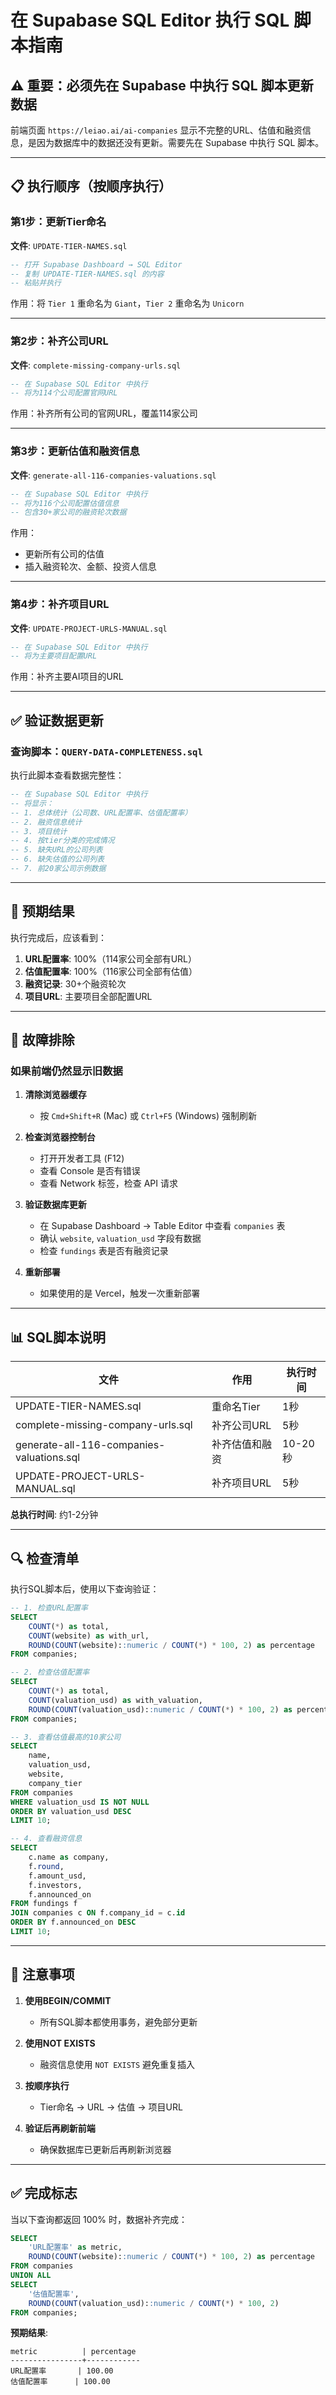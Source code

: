 # 在 Supabase SQL Editor 执行 SQL 脚本指南

## ⚠️ 重要：必须先在 Supabase 中执行 SQL 脚本更新数据

前端页面 `https://leiao.ai/ai-companies` 显示不完整的URL、估值和融资信息，是因为数据库中的数据还没有更新。需要先在 Supabase 中执行 SQL 脚本。

---

## 📋 执行顺序（按顺序执行）

### 第1步：更新Tier命名
**文件**: `UPDATE-TIER-NAMES.sql`

```sql
-- 打开 Supabase Dashboard → SQL Editor
-- 复制 UPDATE-TIER-NAMES.sql 的内容
-- 粘贴并执行
```

作用：将 `Tier 1` 重命名为 `Giant`，`Tier 2` 重命名为 `Unicorn`

---

### 第2步：补齐公司URL
**文件**: `complete-missing-company-urls.sql`

```sql
-- 在 Supabase SQL Editor 中执行
-- 将为114个公司配置官网URL
```

作用：补齐所有公司的官网URL，覆盖114家公司

---

### 第3步：更新估值和融资信息
**文件**: `generate-all-116-companies-valuations.sql`

```sql
-- 在 Supabase SQL Editor 中执行
-- 将为116个公司配置估值信息
-- 包含30+家公司的融资轮次数据
```

作用：
- 更新所有公司的估值
- 插入融资轮次、金额、投资人信息

---

### 第4步：补齐项目URL
**文件**: `UPDATE-PROJECT-URLS-MANUAL.sql`

```sql
-- 在 Supabase SQL Editor 中执行
-- 将为主要项目配置URL
```

作用：补齐主要AI项目的URL

---

## ✅ 验证数据更新

### 查询脚本：`QUERY-DATA-COMPLETENESS.sql`

执行此脚本查看数据完整性：

```sql
-- 在 Supabase SQL Editor 中执行
-- 将显示：
-- 1. 总体统计（公司数、URL配置率、估值配置率）
-- 2. 融资信息统计
-- 3. 项目统计
-- 4. 按tier分类的完成情况
-- 5. 缺失URL的公司列表
-- 6. 缺失估值的公司列表
-- 7. 前20家公司示例数据
```

---

## 🎯 预期结果

执行完成后，应该看到：

1. **URL配置率**: 100%（114家公司全部有URL）
2. **估值配置率**: 100%（116家公司全部有估值）
3. **融资记录**: 30+个融资轮次
4. **项目URL**: 主要项目全部配置URL

---

## 🐛 故障排除

### 如果前端仍然显示旧数据

1. **清除浏览器缓存**
   - 按 `Cmd+Shift+R` (Mac) 或 `Ctrl+F5` (Windows) 强制刷新

2. **检查浏览器控制台**
   - 打开开发者工具 (F12)
   - 查看 Console 是否有错误
   - 查看 Network 标签，检查 API 请求

3. **验证数据库更新**
   - 在 Supabase Dashboard → Table Editor 中查看 `companies` 表
   - 确认 `website`, `valuation_usd` 字段有数据
   - 检查 `fundings` 表是否有融资记录

4. **重新部署**
   - 如果使用的是 Vercel，触发一次重新部署

---

## 📊 SQL脚本说明

| 文件 | 作用 | 执行时间 |
|------|------|---------|
| UPDATE-TIER-NAMES.sql | 重命名Tier | 1秒 |
| complete-missing-company-urls.sql | 补齐公司URL | 5秒 |
| generate-all-116-companies-valuations.sql | 补齐估值和融资 | 10-20秒 |
| UPDATE-PROJECT-URLS-MANUAL.sql | 补齐项目URL | 5秒 |

**总执行时间**: 约1-2分钟

---

## 🔍 检查清单

执行SQL脚本后，使用以下查询验证：

```sql
-- 1. 检查URL配置率
SELECT 
    COUNT(*) as total,
    COUNT(website) as with_url,
    ROUND(COUNT(website)::numeric / COUNT(*) * 100, 2) as percentage
FROM companies;

-- 2. 检查估值配置率
SELECT 
    COUNT(*) as total,
    COUNT(valuation_usd) as with_valuation,
    ROUND(COUNT(valuation_usd)::numeric / COUNT(*) * 100, 2) as percentage
FROM companies;

-- 3. 查看估值最高的10家公司
SELECT 
    name,
    valuation_usd,
    website,
    company_tier
FROM companies
WHERE valuation_usd IS NOT NULL
ORDER BY valuation_usd DESC
LIMIT 10;

-- 4. 查看融资信息
SELECT 
    c.name as company,
    f.round,
    f.amount_usd,
    f.investors,
    f.announced_on
FROM fundings f
JOIN companies c ON f.company_id = c.id
ORDER BY f.announced_on DESC
LIMIT 10;
```

---

## 📝 注意事项

1. **使用BEGIN/COMMIT**
   - 所有SQL脚本都使用事务，避免部分更新

2. **使用NOT EXISTS**
   - 融资信息使用 `NOT EXISTS` 避免重复插入

3. **按顺序执行**
   - Tier命名 → URL → 估值 → 项目URL

4. **验证后再刷新前端**
   - 确保数据库已更新后再刷新浏览器

---

## ✅ 完成标志

当以下查询都返回 100% 时，数据补齐完成：

```sql
SELECT 
    'URL配置率' as metric,
    ROUND(COUNT(website)::numeric / COUNT(*) * 100, 2) as percentage
FROM companies
UNION ALL
SELECT 
    '估值配置率',
    ROUND(COUNT(valuation_usd)::numeric / COUNT(*) * 100, 2)
FROM companies;
```

**预期结果**:
```
metric          | percentage
----------------+------------
URL配置率       | 100.00
估值配置率      | 100.00
```

